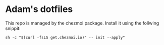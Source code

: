 # Adam's dotfiles

This repo is managed by the chezmoi package.
Install it using the follwing snippit:

`sh -c "$(curl -fsLS get.chezmoi.io)" -- init --apply"`

